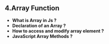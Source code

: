 ## 4.Array Function
- **What is Array in Js ?**
- **Declaration of an Array ?**
- **How to access and modify array element ?**
- **JavaScript Array Methods ?**
